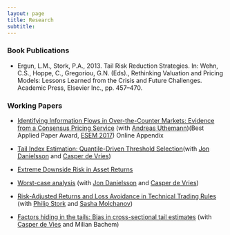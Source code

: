```yaml
---
layout: page
title: Research 
subtitle: 
---
```


### Book Publications
+ Ergun, L.M., Stork, P.A., 2013. Tail Risk Reduction Strategies. In: Wehn, C.S., Hoppe, C., Gregoriou, G.N. (Eds)., Rethinking Valuation and Pricing Models: Lessons Learned from the Crisis and Future Challenges. Academic Press, Elsevier Inc., pp. 457–470.

### Working Papers
+ [Identifying Information Flows in Over-the-Counter Markets: Evidence from a Consensus Pricing Service](Files/Papers/Ergun_HigherOrderBeliefs.pdf) \(with [Andreas Uthemann](https://authe.github.io/)\)\(Best Applied Paper Award, [ESEM 2017](https://www.econometricsociety.org/content/2017-econometric-society-european-meeting-awards)\) Online Appendix

+ [Tail Index Estimation: Quantile-Driven Threshold Selection](Files/Papers/LerbyTailIndexEstimation.pdf)\(with [Jon Danielsson](https://www.modelsandrisk.org/JonDanielsson/) and [Casper de Vries](https://personal.eur.nl/cdevries/)\)

+ [Extreme Downside Risk in Asset Returns](Files/Papers/DisasterRisk.pdf)

+ [Worst-case analysis](Files/Papers/WorstCaseAnalysis.pdf) \(with [Jon Danielsson](https://www.modelsandrisk.org/JonDanielsson/) and [Casper de Vries](https://personal.eur.nl/cdevries/)\)

+ [Risk-Adjusted Returns and Loss Avoidance in Technical Trading Rules](Files/Papers/TechTradingStrategy.pdf) \(with [Philip Stork](https://research.vu.nl/en/persons/philip-stork) and [Sasha Molchanov](https://www.massey.ac.nz/massey/expertise/profile.cfm?stref=507930)\)

+ [Factors hiding in the tails: Bias in cross-sectional tail estimates](Files/Papers/Factorshidinginthetails.pdf) \(with [Casper de Vies](https://personal.eur.nl/cdevries/) and Milian Bachem\)
